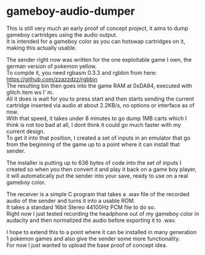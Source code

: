 # gameboy-audio-dumper
This is still very much an early proof of concept project, it aims to dump gameboy cartridges using the audio output.  
It is intended for a gameboy color as you can hotswap cartridges on it, making this actually usable.    

The sender right now was written for the one exploitable game I own, the german version of pokemon yellow.  
To compile it, you need rgbasm 0.3.3 and rgbbin from here:  
https://github.com/zzazzdzz/rgbbin  
The resulting bin then goes into the game RAM at 0xDA84, executed with glitch item ws l' m.  
All it does is wait for you to press start and then starts sending the current cartridge inserted via audio at about 2.2KB/s, no options or interface as of now.  
With that speed, it takes under 8 minutes to go dump 1MB carts which I think is not too bad at all, I dont think it could go much faster with my current design.  
To get it into that position, I created a set of inputs in an emulator that go from the beginning of the game up to a point where it can install that sender.    

The installer is putting up to 636 bytes of code into the set of inputs I created so when you then convert it and play it back on a game boy player, it will automatically put the sender into your save, ready to use on a real gameboy color.    

The receiver is a simple C program that takes a .wav file of the recorded audio of the sender and turns it into a usable ROM.  
It takes a standard 16bit Stereo 44100Hz PCM file to do so.  
Right now I just tested recording the headphone out of my gameboy color in audacity and then normalized the audio before exporting it to .wav.    

I hope to extend this to a point where it can be installed in many generation 1 pokemon games and also give the sender some more functionality.  
For now I just wanted to upload the base proof of concept idea.
